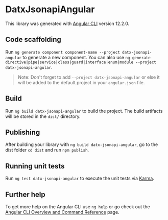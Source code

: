 # DatxJsonapiAngular

This library was generated with [Angular CLI](https://github.com/angular/angular-cli) version 12.2.0.

## Code scaffolding

Run `ng generate component component-name --project datx-jsonapi-angular` to generate a new component. You can also use `ng generate directive|pipe|service|class|guard|interface|enum|module --project datx-jsonapi-angular`.
> Note: Don't forget to add `--project datx-jsonapi-angular` or else it will be added to the default project in your `angular.json` file.

## Build

Run `ng build datx-jsonapi-angular` to build the project. The build artifacts will be stored in the `dist/` directory.

## Publishing

After building your library with `ng build datx-jsonapi-angular`, go to the dist folder `cd dist` and run `npm publish`.

## Running unit tests

Run `ng test datx-jsonapi-angular` to execute the unit tests via [Karma](https://karma-runner.github.io).

## Further help

To get more help on the Angular CLI use `ng help` or go check out the [Angular CLI Overview and Command Reference](https://angular.io/cli) page.
